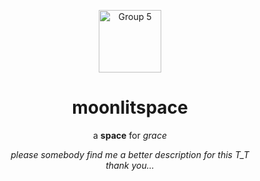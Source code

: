<p align="center">
  <img width="100" alt="Group 5" src="https://github.com/user-attachments/assets/7cab060e-1e0c-4377-ab21-345c6b22cef8">
</p>

<h1 align="center">moonlitspace</h1>
<p align="center">a <b>space</b> for <i>grace<i></o></p>
<p align="center">
  <i>
    please somebody find me a better description for this T_T
    <br>
    thank you...
  <i>
</p>
